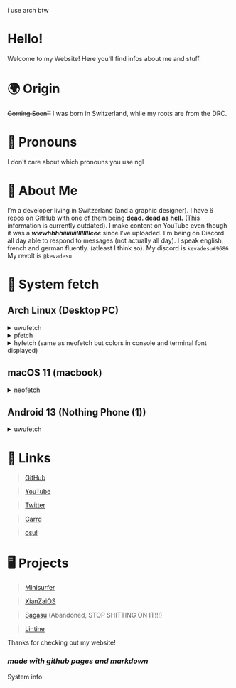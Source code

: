 i use arch btw
# Hello!
Welcome to my Website! Here you'll find infos about me and stuff.
# 🌍 Origin
~~Coming Soon™~~ I was born in Switzerland, while my roots are from the DRC.
# 🐋 Pronouns
I don't care about which pronouns you use ngl
# 🐢 About Me
I’m a developer living in Switzerland (and a graphic designer). I have 6 repos on GitHub with one of them being **dead. dead as hell.** (This information is currently outdated). I make content on YouTube even though it was a ***wwwhhhhiiiiiiiilllllllleee*** since I’ve uploaded. I'm being on Discord all day able to respond to messages (not actually all day). I speak english, french and german fluently. (atleast I think so).
My discord is ```kevadesu#9686```
My revolt is ```@kevadesu```
# 🐧 System fetch
## Arch Linux (Desktop PC)
<details>
<summary>uwufetch</summary>
<br>
<code>
                     kevadesu@cirno-panzer
  
        /\           OWOS     Nyarch Linuwu
  
       /  \          MOWODEL  B550 AORUS ELITE AX V2
  
      /\   \         KEWNEL   Linuwu 6.2.13-zen-1-zen x86_64    
  
     / > ω <\        CPUWU    AMD Ryzen 5 5600G with Radenyan Gwaphics
              
    /   __   \       GPUWU    Advanced Micro Devices, Inc. AMD/ATI Navi 23 Radenyan RX 6650 XT / 6700S 
              
   / __|  |__-\      MEMOWY   ???? MiB/31940 MiB
              
  /_-''    ''-_\     SHEWW    /bin/fish
              
                     PKGS     1314: 19 (flatpak), 1295 (pacman)
              
                     UWUPTIME 1h, 13m
              
                     ▇▇▇▇▇▇▇▇▇▇▇▇▇▇▇▇
</code>
</details>
<details>
<summary>pfetch</summary>
<br>
<code>
       /\         kevadesu@cirno-panzer
  
      /  \        os     Arch Linux
  
     /\   \       host   B550 AORUS ELITE AX V2
  
    /      \      kernel 6.2.13-zen-1-zen
  
   /   ,,   \     uptime 1h 24m
  
  /   |  |  -\    pkgs   1295
  
 /_-''    ''-_\   memory ????M / 31940M
</code>
</details>
<details>
<summary>hyfetch (same as neofetch but colors in console and terminal font displayed)</summary>
<br>
<code>
                                         kevadesu@cirno-panzer 
  
                   -`                    --------------------- 
  
                  .o+`                   OS: Arch Linux x86_64 
  
                 `ooo/                   Host: B550 AORUS ELITE AX V2 
  
                `+oooo:                  Kernel: 6.2.13-zen-1-zen 
  
               `+oooooo:                 Uptime: 1 hour, 30 mins 
  
               -+oooooo+:                Packages: 1295 (pacman), 19 (flatpak), 13 (cargo) 
  
             `/:-:++oooo+:               Shell: fish 3.6.1 
  
            `/++++/+++++++:              Resolution: 1920x1080 
  
           `/++++++++++++++:             DE: Plasma 5.27.4 [KF5 5.105.0] [Qt 5.15.9] (x11) 
  
          `/+++ooooooooooooo/`           WM: KWin 
  
         ./ooosssso++osssssso+`          WM Theme: Bismuth 
  
        .oossssso-````/ossssss+`         Theme: kvantum-dark [Qt], Breeze [GTK2/3] 
  
       -osssssso.      :ssssssso.        Icons: breeze-dark [GTK2/3] 
  
      :osssssss/        osssso+++.       Terminal: kitty 
  
     /ossssssss/        +ssssooo/-       Terminal Font: FuraMono Nerd Font Mono 11.0 
  
   `/ossssso+/:-        -:/+osssso+-     CPU: AMD Ryzen 5 5600G (12) @ 3.900GHz 
  
  `+sso+:-`                 `.-/+oso:    GPU: AMD ATI Radeon RX 6650 XT / 6700S / 6800S 
  
 `++:.                           `-/+/   Memory: 8774.89 MiB / 31940.67 MiB 
  
 .`                                 `/
</code>
</details>
  
## macOS 11 (macbook)
<details>
<summary>neofetch</summary>
<br>
<code>
                    'c.          kevadesu@macbook-pro-de-kevadesu.home 
  
                 ,xNMM.          ------------------------------------- 
  
               .OMMMMo           OS: macOS 11.6.2 20G314 x86_64 
  
               OMMM0,            Host: MacBookPro11,1 
  
     .;loddo:' loolloddol;.      Kernel: 20.6.0 
  
   cKMMMMMMMMMMNWMMMMMMMMMM0:    Uptime: 5 days, 15 hours, 3 mins 
  
 .KMMMMMMMMMMMMMMMMMMMMMMMWd.    Packages: 6 (brew) 
  
 XMMMMMMMMMMMMMMMMMMMMMMMX.      Shell: zsh 5.8 
  
;MMMMMMMMMMMMMMMMMMMMMMMM:       Resolution: 1680x1050@2x 
  
:MMMMMMMMMMMMMMMMMMMMMMMM:       DE: Aqua 
  
.MMMMMMMMMMMMMMMMMMMMMMMMX.      WM: Quartz Compositor 
  
 kMMMMMMMMMMMMMMMMMMMMMMMMWd.    WM Theme: Graphite (Light) 
  
 .XMMMMMMMMMMMMMMMMMMMMMMMMMMk   Terminal: HyperTerm 
  
  .XMMMMMMMMMMMMMMMMMMMMMMMMK.   Terminal Font: Menlo 
  
    kMMMMMMMMMMMMMMMMMMMMMMd     CPU: Intel i5-4258U (4) @ 2.40GHz 
  
     ;KMMMMMMMWXXWMMMMMMMk.      GPU: Intel Iris 
  
       .cooc,.    .,coo:.        Memory: ????MiB / 4096MiB 
</code>
</details>

## Android 13 (Nothing Phone (1))
<details>
<summary>uwufetch</summary>
<br>
<code>
         -o          o-
  
          +hydNNNNdyh+
  
        +mMMMMMMMMMMMMm+           u0_a458@localhost
  
      `dMMm:NMMMMMMN:mMMd`         -----------------
  
      hMMMMMMMMMMMMMMMMMMh         OS: Android 13 aarch64
  
  ..  yyyyyyyyyyyyyyyyyyyy  ..     Host: Nothing A063
  
.mMMm`MMMMMMMMMMMMMMMMMMMM`mMMm.   Kernel: 5.4.197-qgki-g8d56dca16e1f
  
:MMMM-MMMMMMMMMMMMMMMMMMMM-MMMM:   Uptime: 17 hours, 11 mins
  
:MMMM-MMMMMMMMMMMMMMMMMMMM-MMMM:   Packages: 75 (dpkg), 1 (pkg)
  
:MMMM-MMMMMMMMMMMMMMMMMMMM-MMMM:   Shell: bash 5.1.12
  
:MMMM-MMMMMMMMMMMMMMMMMMMM-MMMM:   CPU: (8) @ 1.804GHz
  
-MMMM-MMMMMMMMMMMMMMMMMMMM-MMMM-   Memory: ????MiB / 7258MiB
  
 +yy+ MMMMMMMMMMMMMMMMMMMM +yy+
  
      mMMMMMMMMMMMMMMMMMMm
  
      `/++MMMMh++hMMMM++/`
  
          MMMMo  oMMMM
  
          MMMMo  oMMMM
  
          oNMm-  -mMNs
</code>
</details>  

# 🔗 Links
> [GitHub](https://github.com/kevadesu)

> [YouTube](https://www.youtube.com/channel/UC7hWezGl7W5H31s0g6hKezA)

> [Twitter](https://twitter.com/kevadesu_off)

> [Carrd](https://kevadesu.carrd.co)

> [osu!](https://osu.ppy.sh/users/16327892)

# 🖥️ Projects
> [Minisurfer](https://minisurfer.weebly.com/)

> [XianZaiOS](https://lintine.github.io/XianZaiOS/)

> [Sagasu](https://github.com/kevadesu/Sagasu) (Abandoned, STOP SHITTING ON IT!!!)

> [Lintine](https://lintine.github.io/)

Thanks for checking out my website!


### ***made with github pages and markdown***
System info:


<!-- This is the picture: https://unsplash.com/photos/PJNO2sLlbB8 -->

<!-- no longer used <body style="background-image: url(https://images.unsplash.com/photo-1591088398332-8a7791972843?ixlib=rb-1.2.1&ixid=MnwxMjA3fDB8MHxwaG90by1wYWdlfHx8fGVufDB8fHx8&auto=format&fit=crop&w=1074&q=80.png);background-repeat: no-repeat;background-attachment: fixed;background-size: cover;"> -->
